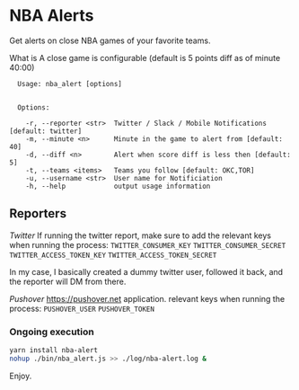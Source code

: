 # NBA Alerts

Get alerts on close NBA games of your favorite teams.

What is A close game is configurable (default is 5 points diff as of minute 40:00)


```
  Usage: nba_alert [options]


  Options:

    -r, --reporter <str>  Twitter / Slack / Mobile Notifications [default: twitter]
    -m, --minute <n>      Minute in the game to alert from [default:  40]
    -d, --diff <n>        Alert when score diff is less then [default: 5]
    -t, --teams <items>   Teams you follow [default: OKC,TOR]
    -u, --username <str>  User name for Notificiation
    -h, --help            output usage information
```


## Reporters

*Twitter*
If running the twitter report, make sure to add the relevant keys when running the process:
`TWITTER_CONSUMER_KEY`
`TWITTER_CONSUMER_SECRET`
`TWITTER_ACCESS_TOKEN_KEY`
`TWITTER_ACCESS_TOKEN_SECRET`

In my case, I basically created a dummy twitter user, followed it back, and the reporter will DM from there.


*Pushover*
https://pushover.net application.
relevant keys when running the process:
`PUSHOVER_USER`
`PUSHOVER_TOKEN`


### Ongoing execution
```sh
yarn install nba-alert
nohup ./bin/nba_alert.js >> ./log/nba-alert.log &
```


Enjoy.